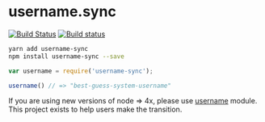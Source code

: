 # username.sync

[![Build Status](https://travis-ci.org/stefanpenner/username-sync.svg?branch=master)](https://travis-ci.org/stefanpenner/username-sync)
[![Build status](https://ci.appveyor.com/api/projects/status/89vktdhm1vsh2yno/branch/master?svg=true)](https://ci.appveyor.com/project/embercli/username-sync/branch/master)


```sh
yarn add username-sync
npm install username-sync --save
```

```js
var username = require('username-sync');

username() // => "best-guess-system-username"
```

If you are using new versions of node => 4x, please use
[username](https://github.com/sindresorhus/username) module. This project
exists to help users make the transition.

